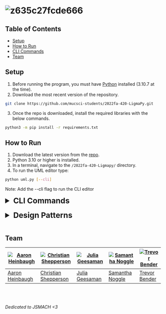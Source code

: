 # ![z635c27fcde666](https://user-images.githubusercontent.com/44234583/198713215-fc36da34-6a18-4c19-81ab-87cb19859746.gif)


## Table of Contents
- [Setup](#setup)
- [How to Run](#how-to-run)
- [CLI Commands](#cli-commands)
- [Team](#team)

## Setup
1. Before running the program, you must have [Python](https://www.python.org/downloads/) installed (3.10.7 at the time).
2. Download the most recent version of the repository.
```bash
git clone https://github.com/mucsci-students/2022fa-420-LigmaPy.git
```
3. Once the repo is downloaded, install the required libraries with the below commands.
```bash
python3 -m pip install -r requirements.txt
```
## How to Run
1. Download the latest version from the [repo](https://github.com/mucsci-students/2022fa-420-LigmaPy).
2. Python 3.10 or higher is installed.
3. In a terminal, navigate to the `/2022fa-420-Ligmapy/` directory.
4. To run the UML editor type:
```bash
python uml.py [--cli]
```
Note: Add the --cli flag to run the CLI editor

<details>

<summary style="font-weight:bold;font-size:18.5pt;">CLI Commands</summary>

### `addClass` - <i>Creates a class</i>

```bash
addClass <name>
```

### `deleteClass` - <i>Removes a class</i>
```bash
deleteClass <name>
```

### `renameClass` - <i>Updates name of a class</i>
```bash
renameClass <currentName> <newName>
```

### `addField` - <i>Creates a field in a class</i>
```bash
addField <class> <name> <type>
```

### `deleteField` - <i>Removes a field from a class</i>
```bash
deleteField <class> <name>
```

### `renameField` - <i>Updates the name of a classes field</i>
```bash
renameField <class> <old_name> <new_name>
```

### `addMethod` - <i>Creates a method in a class</i>
```bash
addMethod <class> <name> <return_type> [-p <name>:<type>...]
```

### `deleteMethod` - <i>Removes a method from a class</i>
```bash
deleteMethod <class> <name>
```

### `renameMethod` - <i>Updates the name of a method in a class</i>
```bash
renameMethod <class> <old_name> <new_name>
```

### `addParam` - <i>Creates a list of parameters for a method in a class</i>
```bash
addParam <class> <method> <name>:<type>...
```

### `deleteParam` - <i>Removes the parameter(s) from a method in a class</i>
```bash
deleteParam <class> <method> [-a] [<name>...]
```

### `addRelationship` - <i>Creates a relationship between two classes</i>
```bash
addRelationship <source> <destination>
```

### `deleteRelationship` - <i>Removes a relationship between two classes</i>
```bash
deleteRelationship <source> <destination>
```

### `changeRelType` - <i>Updates the type of a relationship</i>
```bash
changeRelType <source> <destination> <new_type>
```

### `save` - <i>Saves the current state of the program</i>
```bash
save <filename>
```

### `load` - <i>Loads a previously saved state</i>
```bash
load <filename>
```

### `listClasses` - <i>Lists all classes and their contents</i>
```bash
listClasses
```

### `listClass` - <i>Lists the contents of a specified class</i>
```bash
listClass <name>
```

### `listRelationships` - <i>Lists all existing relationships between classes</i>
```bash
listRelationships
```

### `help` - <i>Lists all available commands and their descriptions</i>
```bash
help [command]
```

### `exit` - <i>Exits the program</i>
```bash
exit
```
</details>
<br>
<details>

<summary style="font-weight:bold;font-size:18.5pt;">Design Patterns</summary>

## MVC
## Memento
## Observer
## Singleton
</details>
<br>

## Team
[![Aaron Heinbaugh](https://avatars.githubusercontent.com/u/98050840?v=4)](https://github.com/aaheinba) | [![Christian Shepperson](https://avatars.githubusercontent.com/u/8421245?v=4)](https://github.com/Sh3p) | [![Julia Geesaman](https://avatars.githubusercontent.com/u/111717589?v=4)](https://github.com/jgeesaman) | [![Samantha Noggle](https://avatars.githubusercontent.com/u/44234583?v=4)](https://github.com/astruxie) | [![Trevor Bender](https://avatars.githubusercontent.com/u/31744774?v=4)](https://github.com/Spyder-Monkey)
---|---|---|---|---
[Aaron Heinbaugh](https://github.com/aaheinba) | [Christian Shepperson](https://github.com/Sh3p) | [Julia Geesaman](https://github.com/jgeesaman) | [Samantha Noggle](https://github.com/astruxie) | [Trevor Bender](https://github.com/Spyder-Monkey)

<br><br><br>
<i>Dedicated to JSMACH <3</i>
